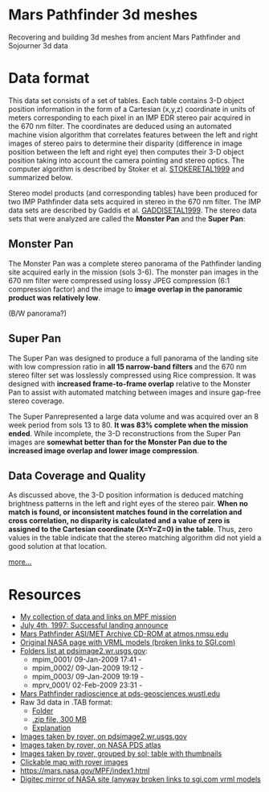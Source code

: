 # Mars Pathfinder 3d meshes
Recovering and building 3d meshes from ancient Mars Pathfinder and Sojourner 3d data

# Data format
This data set consists of a set of tables.  Each table contains 3-D
object position information in the form of a Cartesian (x,y,z)
coordinate in units of meters corresponding to each pixel in an IMP
EDR stereo pair acquired in the 670 nm filter. The coordinates are
deduced using an automated machine vision algorithm that correlates
features between the left and right images of stereo pairs to
determine their disparity (difference in image position between the
left and right eye) then computes their 3-D object position taking
into account the camera pointing and stereo optics.  The computer
algorithm is described by Stoker et al. [STOKERETAL1999]() and
summarized below.

Stereo model products (and corresponding tables) have been produced
for two IMP Pathfinder data sets acquired in stereo in the 670 nm
filter. The IMP data sets are described by Gaddis et
al. [GADDISETAL1999]().  The stereo data sets that were analyzed are
called the **Monster Pan** and the **Super Pan**:

 ## Monster Pan
The Monster Pan was a complete stereo panorama of the Pathfinder landing site acquired early
in the mission (sols 3-6).  The monster pan images in the 670 nm
filter were compressed using lossy JPEG compression (6:1 compression
factor) and the image to **image overlap in the panoramic product was
relatively low**.  

(B/W panorama?)

 ## Super Pan
The Super Pan was designed to produce a full panorama
of the landing site with low compression ratio in **all 15 narrow-band
filters** and the 670 nm stereo filter set was losslessly compressed
using Rice compression. It was designed with **increased frame-to-frame
overlap** relative to the Monster Pan to assist with automated matching
between images and insure gap-free stereo coverage.  

The Super Panrepresented a large data volume and was acquired over an 8 week period
from sols 13 to 80.  **It was 83% complete when the mission ended**.
While incomplete, the 3-D reconstructions from the Super Pan images
are **somewhat better than for the Monster Pan due to the increased
image overlap and lower image compression**.


## Data Coverage and Quality

As discussed above, the 3-D position information is deduced matching
brightness patterns in the left and right eyes of the stereo pair.
**When no match is found, or inconsistent matches found in the
correlation and cross correlation, no disparity is calculated and a
value of zero is assigned to the Cartesian coordinate (X=Y=Z=0) in
the table**. Thus, zero values in the table indicate that the stereo
matching algorithm did not yield a good solution at that location.

[more...](https://pds-geosciences.wustl.edu/mpf/mpfl-m-imp-5-3dposition-v1/mpim_2xxx/catalog/dataset.cat)

# Resources
- [My collection of data and links on MPF mission](http://win98.altervista.org/pathfinder/)
-  [July 4th, 1997: Successful landing announce](https://mars.nasa.gov/MPF/newspio/mpf/status/pf9707042.html)
-  [Mars Pathfinder ASI/MET Archive CD-ROM at atmos.nmsu.edu](https://atmos.nmsu.edu/PDS/data/mpam_0001/aareadme.htm)
-  [Original NASA page with VRML models (broken links to SGI.com)](https://mars.nasa.gov/MPF/vrml/pathvrml.html)
-  [Folders list at pdsimage2.wr.usgs.gov](https://pdsimage2.wr.usgs.gov/Missions/Mars_Pathfinder/):
    -  mpim_0001/                                         09-Jan-2009 17:41                   -
    -  mpim_0002/                                         09-Jan-2009 19:12                   -
    -  mpim_0003/                                         09-Jan-2009 19:19                   -
    -  mprv_0001/                                         02-Feb-2009 23:31                   -
-  [Mars Pathfinder radioscience at pds-geosciences.wustl.edu](https://pds-geosciences.wustl.edu/missions/mpf/radioscience.html)
-  Raw 3d data in .TAB format:
    -  [Folder](https://pds-geosciences.wustl.edu/mpf/mpfl-m-imp-5-3dposition-v1/)
    -  [.zip file, 300 MB](https://pds-geosciences.wustl.edu/mpf/mpfl-m-imp-5-3dposition-v1.zip)
    -  [Explanation](https://pds-geosciences.wustl.edu/missions/mpf/imp3d.html)
-  [Images taken by rover, on pdsimage2.wr.usgs.gov](https://pdsimage2.wr.usgs.gov/Missions/Mars_Pathfinder/mprv_0001/browse/)
-  [Images taken by rover, on NASA PDS atlas](https://pds-imaging.jpl.nasa.gov/search/?fq=ATLAS_MISSION_NAME%3A%22mars%20pathfinder%22&fq=ATLAS_SPACECRAFT_NAME%3Asojourner&fq=ATLAS_INSTRUMENT_NAME%3Arvr&fq=-ATLAS_THUMBNAIL_URL%3Abrwsnotavail.jpg&q=*%3A*&start=24)
-  [Images taken by rover, grouped by sol; table with thumbnails](https://mars.nasa.gov/MPF/roverview/table.html)
-  [Clickable map with rover images](https://mars.nasa.gov/MPF/roversci/site-map-Image.html)
-  https://mars.nasa.gov/MPF/index1.html
-  [Digitec mirror of NASA site (anyway broken links to sgi.com vrml models](https://mpf.digitec.net/)
